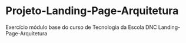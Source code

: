 # Projeto-Landing-Page-Arquitetura
Exercício módulo  base do curso de Tecnologia da Escola DNC Landing-Page-Arquitetura
